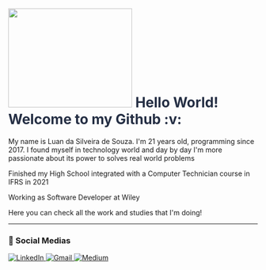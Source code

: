 <h1 style="color:252F44">
  <img src="https://blog.bsource.com.br/assets/img/Tutorial.gif" width="250" height="200" />
  Hello World! Welcome to my Github :v:
</h1>

<p>My name is Luan da Silveira de Souza. I'm 21 years old, programming since 2017. I found myself in technology world and day by day I'm more passionate about its power to solves real world problems</p>
<p>Finished my High School integrated with a Computer Technician course in IFRS in 2021</p>
<p>Working as Software Developer at Wiley</p>
<p>Here you can check all the work and studies that I'm doing!</p>

---
### :busts_in_silhouette: Social Medias 
<a href="https://www.linkedin.com/in/luan-souza-6b07b1171/">
<img alt="LinkedIn" src="https://img.shields.io/badge/-LinkedIn Luan Souza-0A66C2?style=for-the-badge&logo=Linkedin&logoColor=white" />
</a>
<a href="mailto: luansouzasilveira@gmail.com">
<img alt="Gmail" src="https://img.shields.io/badge/-Email luansouzasilveira@gmail.com-D93025?style=for-the-badge&logo=Gmail&logoColor=white&" />
</a>
<a href="https://medium.com/@luansouzasilveira">
<img alt="Medium" src="https://img.shields.io/badge/-Medium @luansouzasilveira-000000?style=for-the-badge&logo=Medium&logoColor=white" />
</a>
